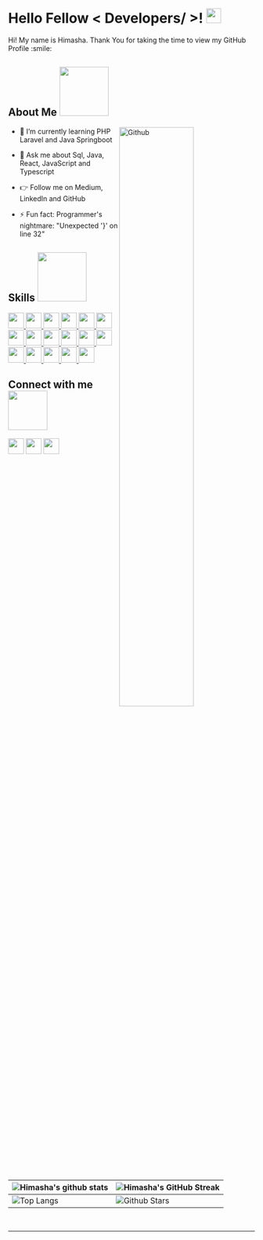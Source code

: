 
<h1> Hello Fellow &lt; Developers/ &gt;! <img src="https://raw.githubusercontent.com/MartinHeinz/MartinHeinz/master/wave.gif" width="30px"> </h1>
<p align="center">
</p>

<div size="20px"> Hi! My name is Himasha. Thank You for taking the time to view my GitHub Profile :smile: 
</div>
<h2> About Me <img src="https://i.giphy.com/media/v1.Y2lkPTc5MGI3NjExM3puZGF4cnh3b2F3amNwZHhnMmU3NjUwemlsNWVpeDh1ZDVqMTVubyZlcD12MV9pbnRlcm5hbF9naWZfYnlfaWQmY3Q9cw/HEPwfdu6T6svpPE1eN/giphy.gif" width="100px"></h2>
<img width="55%" align="right" alt="Github" src="https://raw.githubusercontent.com/onimur/.github/master/.resources/git-header.svg">
<ul>
<li>
<p>🌱 I’m currently learning PHP Laravel and Java Springboot</p>
</li>
<li>
<p>💬 Ask me about Sql, Java, React, JavaScript and Typescript</p>
</li>
<li>
<p>👉 Follow me on Medium, LinkedIn and GitHub</p>
</li>
<li>
<p>⚡ Fun fact: Programmer's nightmare: "Unexpected '}' on line 32"</p>
</li>
</ul>
<h2> Skills <img src="https://i.giphy.com/media/v1.Y2lkPTc5MGI3NjExeTZiM255Zzhkb2xzaHVobHlteXo3aDkxd2Y0N2sxY21xeWQ2d28xdCZlcD12MV9pbnRlcm5hbF9naWZfYnlfaWQmY3Q9cw/CAIgh8LKFbIciGx5Qe/giphy.gif" width="100px"></h2>
<a href="https://github.com/Aditya664?tab=repositories&amp;q=&amp;type=&amp;language=html&amp;sort="> <img width="32px" src="https://raw.githubusercontent.com/rahulbanerjee26/githubAboutMeGenerator/main/icons/html.svg"> </a>
<a href="https://github.com/Aditya664?tab=repositories&amp;q=&amp;type=&amp;language=reactjs&amp;sort="> <img width="32px" src="https://raw.githubusercontent.com/rahulbanerjee26/githubAboutMeGenerator/main/icons/reactjs.svg"> </a>
<a href="https://github.com/Aditya664?tab=repositories&amp;q=&amp;type=&amp;language=javascript&amp;sort="> <img width="32px" src="https://raw.githubusercontent.com/rahulbanerjee26/githubAboutMeGenerator/main/icons/javascript.svg"> </a>
<a href="https://github.com/Aditya664?tab=repositories&amp;q=&amp;type=&amp;language=java&amp;sort="> <img width="32px" src="https://raw.githubusercontent.com/rahulbanerjee26/githubAboutMeGenerator/main/icons/java.svg"> </a>
<a href="https://github.com/Aditya664?tab=repositories&amp;q=&amp;type=&amp;language=typescript&amp;sort="> <img width="32px" src="https://raw.githubusercontent.com/rahulbanerjee26/githubAboutMeGenerator/main/icons/typescript.svg"> </a>
<a href="https://github.com/Aditya664?tab=repositories&amp;q=&amp;type=&amp;language=css&amp;sort="> <img width="32px" src="https://raw.githubusercontent.com/rahulbanerjee26/githubAboutMeGenerator/main/icons/css.svg"> </a>
<a href="https://github.com/Aditya664?tab=repositories&amp;q=&amp;type=&amp;language=mysql&amp;sort="> <img width="32px" src="https://raw.githubusercontent.com/rahulbanerjee26/githubAboutMeGenerator/main/icons/mysql.svg"> </a>
<a href="https://github.com/Aditya664?tab=repositories&amp;q=&amp;type=&amp;language=mongodb&amp;sort="> <img width="32px" src="https://raw.githubusercontent.com/rahulbanerjee26/githubAboutMeGenerator/main/icons/mongodb.svg"> </a>
<a href="https://github.com/Aditya664?tab=repositories&amp;q=&amp;type=&amp;language=spring&amp;sort="> <img width="32px" src="https://raw.githubusercontent.com/rahulbanerjee26/githubAboutMeGenerator/main/icons/spring.svg"> </a>
<a href="https://github.com/Aditya664?tab=repositories&amp;q=&amp;type=&amp;language=bootstrap&amp;sort="> <img width="32px" src="https://raw.githubusercontent.com/rahulbanerjee26/githubAboutMeGenerator/main/icons/bootstrap.svg"> </a>
<a href="https://github.com/Aditya664?tab=repositories&amp;q=&amp;type=&amp;language=angularjs&amp;sort="> <img width="32px" src="https://raw.githubusercontent.com/rahulbanerjee26/githubAboutMeGenerator/main/icons/angularjs.svg"> </a>
<a href="https://github.com/Aditya664?tab=repositories&amp;q=&amp;type=&amp;language=nodejs&amp;sort="> <img width="32px" src="https://raw.githubusercontent.com/rahulbanerjee26/githubAboutMeGenerator/main/icons/nodejs.svg"> </a>
<a href="https://github.com/Aditya664?tab=repositories&amp;q=&amp;type=&amp;language=redux&amp;sort="> <img width="32px" src="https://raw.githubusercontent.com/rahulbanerjee26/githubAboutMeGenerator/main/icons/redux.svg"> </a>
<a href="https://github.com/Aditya664?tab=repositories&amp;q=&amp;type=&amp;language=git&amp;sort="> <img width="32px" src="https://raw.githubusercontent.com/rahulbanerjee26/githubAboutMeGenerator/main/icons/git.svg"> </a>
<a href="https://github.com/Aditya664?tab=repositories&amp;q=&amp;type=&amp;language=postman&amp;sort="> <img width="32px" src="https://raw.githubusercontent.com/rahulbanerjee26/githubAboutMeGenerator/main/icons/postman.svg"> </a>
<a href="https://github.com/Aditya664?tab=repositories&amp;q=&amp;type=&amp;language=php&amp;sort="> <img width="32px" src="https://raw.githubusercontent.com/rahulbanerjee26/githubAboutMeGenerator/main/icons/php.svg"> </a>
<a href="https://github.com/Aditya664?tab=repositories&amp;q=&amp;type=&amp;language=azure&amp;sort="> <img width="32px" src="https://raw.githubusercontent.com/rahulbanerjee26/githubAboutMeGenerator/main/icons/azure.svg"> </a>
<br>
<h2> Connect with me <img src="https://i.giphy.com/media/v1.Y2lkPTc5MGI3NjExZGtiM3Q1em5nZ2N0bjByMnl0YXhwN2p0azdndmNvMjA4eWY0dzExMCZlcD12MV9pbnRlcm5hbF9naWZfYnlfaWQmY3Q9cw/hu9xj9UtxpoY3oytsh/giphy.gif" width="80px"></h2>
<a href="https://www.linkedin.com/in/himashawije"> <img width="32px" align="center" src="https://raw.githubusercontent.com/rahulbanerjee26/githubAboutMeGenerator/main/icons/linked-in-alt.svg"></a> 
<a href="https://medium.com/@himashawije"> <img width="32px" align="center" src="https://raw.githubusercontent.com/rahulbanerjee26/githubAboutMeGenerator/main/icons/medium.svg"></a> 
<a href="https://www.github.com/HimashaWijewickrama"> <img width="32px" align="center" src="https://raw.githubusercontent.com/rahulbanerjee26/githubAboutMeGenerator/main/icons/github.svg"></a>
<br>
<br>














<table><thead><tr><th><img src="https://github-readme-stats.vercel.app/api?username=HimashaWijewickrama&amp;show_icons=true&amp;theme=tokyonight" alt="Himasha's github stats"></th><th><img src="https://github-readme-streak-stats.herokuapp.com/?user=HimashaWijewickrama&amp;theme=tokyonight" alt="Himasha's GitHub Streak"></th></tr></thead><tbody><tr><td><img src="https://github-readme-stats.vercel.app/api/top-langs/?username=HimashaWijewickrama&amp;theme=tokyonight" alt="Top Langs"></td><td><img src="https://github-readme-stats.vercel.app/api?username=HimashaWijewickrama&amp;show_icons=true&amp;locale=en&amp;count_private=true&amp;hide_rank=true&amp;custom_title=My%20GitHub%20Stats&amp;disable_animations=true&amp;theme=tokyonight" alt="Github Stars"></td></tr></tbody></table>

<br>
<hr>
